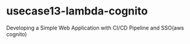 # usecase13-lambda-cognito
Developing a Simple Web Application with CI/CD Pipeline and SSO(aws cognito)

